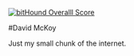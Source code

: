 [![bitHound Overalll Score](https://www.bithound.io/github/dmck0y/davidmckoy/badges/score.svg)](https://www.bithound.io/github/dmck0y/davidmckoy)

#David McKoy

Just my small chunk of the internet.
